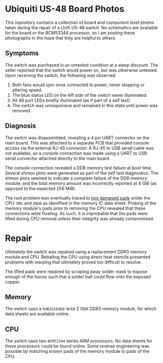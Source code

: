 # Ubiquiti US-48 Board Photos

This repository contains a collection of board and component level
photos taken during the repair of a Unifi US-48 switch. No schematics
are available for the board or the BCM53344 processor, so I am posting
these photographs in the hope that they are helpful to others.

## Symptoms

The switch was purchased in an untested condition at a steep discount.
The seller reported that the switch would power on, but was otherwise
untested. Upon receiving the switch, the following was observed

1. Both fans would spin once connected to power, never stopping or
	 altering speed.
2. The blue status LED on the left side of the switch never
	 illuminated.
3. All 48 port LEDs briefly illuminated (as if part of a self test)
4. The switch was unresponsive and remained in this state until power
	 was removed.

## Diagnosis

The switch was disassembled, revealing a 4 pin UART connector on the
main board. This was attached to a separate PCB that provided console
access via the external RJ-45 connector. A RJ-45 to USB serial cable
was not available, so a console connection was made using a UART to USB serial
connector attached directly to the main board.

The console connection revealed a DDR memory test failure at boot
time. Several shmoo plots were generated as part of the self test
diagnostics. The shmoo plots seemed to indicate a complete failure of
the DDR memory module, and the total memory amount was incorrectly
reported at 4 GiB (as opposed to the expected 256 MiB).

The root problem was eventually traced to [two damaged pads](./lifted_pads.jpg)
under the CPU: `DML` and `DQU6` as identified in the memory IC
data sheet. Probing of the memory module's pads prior to
removing the CPU revealed that these connections were floating. As
such, it is improbable that the pads were lifted during CPU removal
unless their integrity was already compromised.

# Repair
Ultimately the switch was repaired using a replacement
DDR3 memory module and CPU. Reballing the CPU using direct heat
stencils presented problems with warping that ultimately proved too
difficult to resolve.

The lifted pads were repaired by scraping away solder mask to expose
enough of the traces such that a solder ball could flow onto the
exposed copper.


## Memory
The switch uses a `K4B2G1646Q-BCK0` 2 Gbit DDR3 memory module, for which
data sheets are available online.

## CPU
The switch uses two `BCM53344` series ARM processors. No data sheets
for these processors could be found online. Some reverse engineering
was possible by matching known pads of the memory module to pads of
the CPU.
